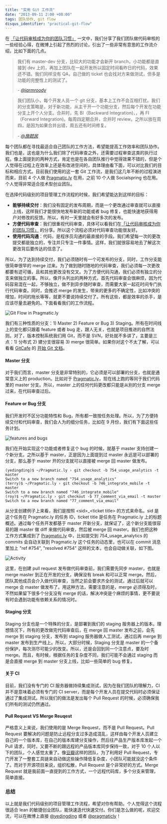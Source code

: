 ```yaml
---
title: "实用 Git 工作流"
date: "2013-09-11 2:00 +08:00"
tags: 团队协作, git flow
disqus_identifier: "practical-git-flow"
---
```


 在 [「让代码审核成为你的团队习惯」](http://yedingding.com/2013/08/08/dig-into-code-review-process.html) 一文中，我们分享了我们团队做代码审核的一些经验心得，在微博上引起了热烈的讨论，引出了一些非常有意思的工作流介绍，比如下面的几点。

<blockquote>
    <p>我们有 master-dev 分支，比较大的功能才会新开 branch，小功能都是直接到 dev 上的，再加上团队在一起开发所以固定时间看昨日的代码，效果还不错。我们同样没有 QA，自己做的 ticket 也会找对方来做测试，但多是功能的完整性上的测试了。</p>
    <p><cite> - <a href="http://weibo.com/iamroody" target="_blank">@iarmroody</a></cite></p>
</blockquote>

<blockquote>
    <p>我们团队小，每个开发人员一个 git 分支，基本上工作不会互相打扰。我们的分支策略是，对于新功能，从主干开一个功能分支，然后每个开发在功能分支上开个人分支。合并时，先 BI（Backward Integration)，，再 FI（Forward Integration)。每周四定期合并，合并时 review。之所以放在周四，是因为如果合并出错，周五还有时间修复。</p>
    <p><cite> - <a href="http://weibo.com/u/2128792480" target="_blank">@施懿民</a></cite></p>
</blockquote>

每个团队都在寻找最适合自己团队的工作方法，希望能提高工作效率和团队协作。我们也是，这也是为什么我们除了代码审查之外，还需要过程审查这类的执行过程。像上面提到的两种方式，肯定也是在各自团队推行中觉得效果不错的，但是个人觉得在过程上在效率上还是有改进空间的，具体理由看下面，可以对比我们的目标和相应方式。目前我们使用的这一套 Git 工作流，是我们这几年不断的过程演进而来，目前 4 个人做 [Pragmatic.ly](https://pragmatic.ly) 在用，之前 10 个人做 Socialspring 也在用。个人觉得非常适合技术型创业团队。

在选择代码级别的项目管理工作流程的时候，我们希望能达到这样的目标：

* **能够持续交付**：我们没有固定的发布周期，而是一个更改通过审查就可以直接上线，这样我们才能很快地发布新的功能或者 bug 修复，也能快速地获得用户对修改的反馈。所以，有时一天里就会有好多次的发布。
* **方便代码审查**：我们很重视代码审查，具体可以看我们在[「让代码审核成为你的团队习惯」](http://yedingding.com/2013/08/08/dig-into-code-review-process.html) 的分享。所以这个流程必须对代码审查功能很友好。
* **使用代码沟通**：代码，是程序员沟通的最直接的手段。我们希望每一次的更改提交都是独立的，专注并只专注一件事情。这样，我们就很容易地去了解这次更改背后要传达的信息了。

所以，为了达到持续交付，我们必须随时有一个可发布的分支，同时，工作分支能很简单很早的 merge 过来。为了做到随时随地的代码审查，我们必须每一次更改都要有迹可循，且和其他更改没有交叉。为了方便代码沟通，我们必须有独立的分支来做独立的事。所以，像开头列出的两种方式，首先代码审查会很麻烦，因为代码容易混在一起，不够独立，做不到异步随时审查，而需要大家一起花时间专门执行代码审查。同时，会推迟 merge 的发生，带来的更多的不确定性，比如冲突的增加，时间的拖长等等，就更不要说持续交付了。所有这些，都是效率的杀手，是应该尽量去避免的。下面看看我们的工作流程。

![Git Flow in Pragmatic.ly](http://yedingding.com/images/practical-git-flow-for-startups/git-flow.png)

我们有三种性质的分支：1) Master  2) Feature or Bug 3) Staging。所有在时间线上的变化都只跟着 feature 或者 bug 走，跟人无关，也就是项目推进的自然法则。对了，版本控制系统我们用 Git，而不是 SVN，好处就不多讲了，主要是三点：1) 分布式 2) 建分支很容易 3) merge 很简单。如果你对这个不太了解，可以看看 [GitCafe](http://gitcafe.com) 的 [开始 Git 文档](https://gitcafe.com/beginning_git)。

#### Master 分支 ####

对于我们而言，master 分支是非常特别的，它必须是可以部署的分支，也就是通常意义上的 production。比如对于 [Pragmatic.ly](https://pragmatic.ly)，现在线上跑的等同于我们代码里的 master 分支。所以，master 上的任何代码更改都只能是从别的分支 merge 过来，在代码审查过后。

#### Feature or Bug 分支 ####

我们开发时不区分功能特性和 Bug，所有都一致按任务处理。所以，为了方便持续交付和代码审查，我们会人为的细分任务，比如在 9 月份，我们有下面这些任务计划。

![features and bugs](http://yedingding.com/images/practical-git-flow-for-startups/features-bugs.png)

我们在开始实现这个功能或者修复这个 bug 的时候，就基于 master 支持创建一个新分支。之所以基于 master，正是因为上面提到过 master 永远是可以部署的分支，那么基于 master 开的分支就可以直接被 merge 回 master 做发布。

    (yedingding)$ ~/Pragmatic.ly › git checkout -b 754_usage_analytics -t master
    Switch to a new branch named "754_usage_analytics"
    (terry)$ ~/Pragmatic.ly › git checkout -b 746_integrate_mobile -t master
    Switch to a new branch named "746_integrate_mobile"
    (roy)$ ~/Pragmatic.ly › git checkout -b 77_comment_via_email -t master
    Switch to a new branch named "77_comment_via_email"

从分支创建例子上来看，我们是按照 &lt;sid&gt;&#95;&lt;ticket title&gt; 的方式来命名。sid 是这个任务在 Pragmatic.ly 的任务 ID，ticket title 是任务在 Pragmatic.ly 上的标题概述。通过每个任务开发都基于 master 开新分支，就保证了，这个新分支能很容易的跟 master 做 diff 来做代码审查，然后被 merge 回 master。我们也把这种工作方式集成到了 [Pragmatic.ly](https://pragmatic.ly) 中，比如提交到 754&#95;usage&#95;analytics 的 commits 会自动关联到 Pragmatic.ly 这个任务的动态里，也可以在 commit 消息里加上 "ref #754", "resolved #754" 这样的文本，也会自动做关联，如下图。

![Activity](http://blog.pragmatic.ly/images/integrate-version-control-system-with-pragmat/vcs-integration.png)

这里，在创建 pull request 发布做代码审查前，我们需要先同步 master，也就是 merge master 到正在开发的分支，确保没有 break 和可以正常 merge。然后，团队其他成员会介入做代码审查，当然之前会要求齐全的测试，通过后就可以 merge 会 master 做发布了。用这种方法，需要注意的是，merge 必须得及时，不然如果留下很多个分支没有 merge 的话，解决冲突是个麻烦的事情，更不要说有时会遇到功能有依赖关系的情况时。

#### Staging 分支 ####

Staging 分支也是一个特殊的分支，是部署到我们的 staging 服务器上的版本。理想情况下，所有的更改做完代码审查后，在 merge 回 master 发布之前，会先 merge 到 staging 分支，发布到 staging 服务器做人工测试，通过后再 merge 到 master 发布到生产线上。所以，大部分时候，Staging 分支是 master 的一个备份保护，每次测尽可能少的改变。所以，还是会回到同一个注意点，要及时 merge。而且，有时候，根据任务的复杂度不同，我们可能不会通过 staging 而是会直接 merge 到 master 分支上线，比如一些简单的 bug 修复。

#### 关于 CI ####

目前，我们没有专门的 CI 服务器做持续集成测试，因为在我们团队的理解力，CI 并不是意味着必须有专门的 CI server，而是每个开发人员在提交代码时必须保证通过了集成测试。所以我们的做法是发出每个 Pull Request 的时候，必须确保我们所有的测试仍然通过。

#### Pull Request VS Merge Reuqest ####

严格意义上来说，我们使用的是 Merge Request，而不是 Pull Request。Pull Request 要解决的问题是防止远程分支过多造成混乱，这样由每个开发人员建立自己的一个版本库，在自己的版本库建分支操作，然后往产品生产版本库发起一个 Pull 请求，同时，又要不断的跟远程的产品版本库同步保持一致，对于 10 个人以下的团队，个人感觉太重了。像[豆瓣](http://douban.com)这样的团队，为了利用好 Pull Request，专门开发了一整套工具链来自动做这些操作降低复杂度，小团队可能就没这个条件了。而对于开源项目来说，组织松散，Pull Request 是个非常好的方式。Merge Request 就是我前面一直提到的工作方式，一个远程代码库，多个分支来管理，简单直接。

### 总结 ###

以上就是我们代码级别的项目管理工作流程，希望对你有帮助。个人觉得这个流程很适合 lean 的敏捷创业团队，能快速迭代快速交付。你们是怎么做的呢，欢迎交流，可以在微博上直接 [@yedingding](http://weibo.com/presently) 或者 [@pragmaticly](http://weibo.com/pragmaticly)！
